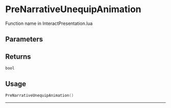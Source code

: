 # PreNarrativeUnequipAnimation
Function name in InteractPresentation.lua
## Parameters

## Returns
`bool`
## Usage
```lua
PreNarrativeUnequipAnimation()
```
---
